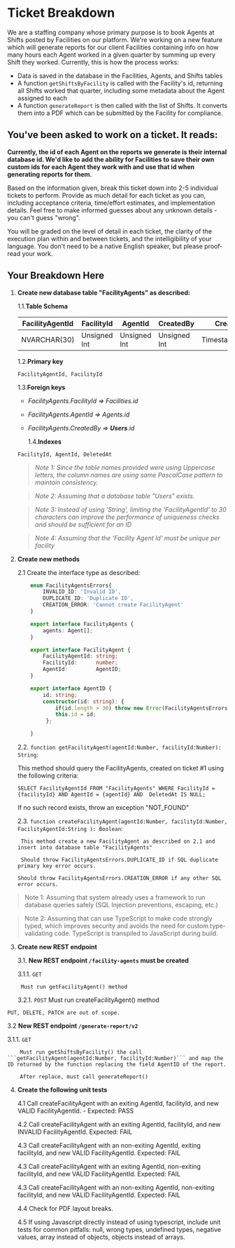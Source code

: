 # Ticket Breakdown

We are a staffing company whose primary purpose is to book Agents at Shifts posted by Facilities on our platform. We're working on a new feature which will generate reports for our client Facilities containing info on how many hours each Agent worked in a given quarter by summing up every Shift they worked. Currently, this is how the process works:

- Data is saved in the database in the Facilities, Agents, and Shifts tables
- A function `getShiftsByFacility` is called with the Facility's id, returning all Shifts worked that quarter, including some metadata about the Agent assigned to each
- A function `generateReport` is then called with the list of Shifts. It converts them into a PDF which can be submitted by the Facility for compliance.

## You've been asked to work on a ticket. It reads:

**Currently, the id of each Agent on the reports we generate is their internal database id. We'd like to add the ability for Facilities to save their own custom ids for each Agent they work with and use that id when generating reports for them.**

Based on the information given, break this ticket down into 2-5 individual tickets to perform. Provide as much detail for each ticket as you can, including acceptance criteria, time/effort estimates, and implementation details. Feel free to make informed guesses about any unknown details - you can't guess "wrong".

You will be graded on the level of detail in each ticket, the clarity of the execution plan within and between tickets, and the intelligibility of your language. You don't need to be a native English speaker, but please proof-read your work.

## Your Breakdown Here

1.  **Create new database table "FacilityAgents" as described:**

    1.1.**Table Schema**

    | FacilityAgentId | FacilityId   | AgentId      | CreatedBy    | CreatedAt       | UpdatedAt        | DeletedAt        |
    | --------------- | ------------ | ------------ | ------------ | --------------- | ---------------- | ---------------- |
    | NVARCHAR(30)    | Unsigned Int | Unsigned Int | Unsigned Int | Timestamp[AUTO] | Timestamp [AUTO] | Timestamp [NULL] |

    1.2.**Primary key**

    `FacilityAgentId, FacilityId`

    1.3.**Foreign keys**

    - _FacilityAgents.FacilityId => Facilities.id_
    - _FacilityAgents.AgentId => Agents.id_
    - _FacilityAgents.CreatedBy => **Users**.id_

      1.4.**Indexes**

    `FacilityId, AgentId, DeletedAt`

    > _Note 1: Since the table names provided were using Uppercase letters, the column names are using same PascalCase pattern to maintain consistency._

    > _Note 2: Assuming that a database table "Users" exists._

    > _Note 3: Instead of using 'String', limiting the 'FacilityAgentId' to 30 characters can improve the performance of uniqueness checks and should be sufficient for an ID_

    > _Note 4: Assuming that the 'Facility Agent Id' must be unique per facility_

2.  **Create new methods**

    2.1 Create the interface type as described:

    ```typescript
        enum FacilityAgentsErrors{
            INVALID_ID: 'Invalid ID',
            DUPLICATE_ID: 'Duplicate ID',
            CREATION_ERROR: 'Cannot create FacilityAgent'
        }

        export interface FacilityAgents {
            agents: Agent[];
        }

        export interface FacilityAgent {
            FacilityAgentId: string;
            FacilityId:      number;
            AgentId:         AgentID;
        }

        export interface AgentID {
            id: string;
            constructor(id: string): {
                if(id.length > 30) throw new Error(FacilityAgentsErrors.INVALID_ID);
                this.id = id;
             };

        }
    ```


    2.2. `function getFacilityAgent(agentId:Number, facilityId:Number): String`:

    This method should query the FacilityAgents, created on ticket #1 using the following criteria:

        SELECT FacilityAgentId FROM "FacilityAgents" WHERE FacilityId = {facilityId} AND AgentId = {agentId} AND  DeletedAt IS NULL;

    If no such record exists, throw an exception "NOT_FOUND"

    2.3. `function createFacilityAgent(agentId:Number, facilityId:Number, FacilityAgentId:String ): Boolean`:

         This method create a new FacilityAgent as described on 2.1 and insert into database table "FacilityAgents"

         Should throw FacilityAgentsErrors.DUPLICATE_ID if SQL duplicate primary key error occurs.
         
        Should throw FacilityAgentsErrors.CREATION_ERROR if any other SQL error occurs.
         

> Note 1: Assuming that system already uses a framework to run database queries safely (SQL Injection preventions, escaping, etc.)

> Note 2: Assuming that can use TypeScript to make code strongly typed, which improves security and avoids the need for custom type-validating code. TypeScript is transpiled to JavaScript during build.

3. **Create new REST endpoint**

   3.1. **New REST endpoint `/facility-agents` must be created**

   3.1.1. `GET`

        Must run getFacilityAgent() method

   3.2.1. `POST`
        Must run createFacilityAgent() method

  `PUT, DELETE, PATCH are out of scope.`

  3.2  **New REST endpoint `/generate-report/v2`**

   3.1.1. `GET`

        Must run getShiftsByFacility() the call ```getFacilityAgent(agentId:Number, facilityId:Number)``` and map the ID returned by the function replacing the field AgentID of the report.

        After replace, must call generateReport()

4. **Create the following unit tests**

    4.1 Call createFacilityAgent with an exiting AgentId, facilityId, and new VALID FacilityAgentId. - Expected: PASS

    4.2 Call createFacilityAgent with an exiting AgentId, facilityId, and new INVALID FacilityAgentId. Expected: FAIL

    4.3 Call createFacilityAgent with an non-exiting AgentId, exiting facilityId, and new VALID FacilityAgentId. Expected: FAIL

    4.3 Call createFacilityAgent with an exiting AgentId, non-exiting facilityId, and new VALID FacilityAgentId. Expected: FAIL

    4.3 Call createFacilityAgent with an non-exiting AgentId, non-exiting facilityId, and new VALID FacilityAgentId. Expected: FAIL

    4.4 Check for PDF layout breaks.

    4.5 If using Javascript directly instead of using typescript, include unit tests for common pitfalls: null, wrong types, undefined types, negative values, array instead of objects, objects instead of arrays.

    